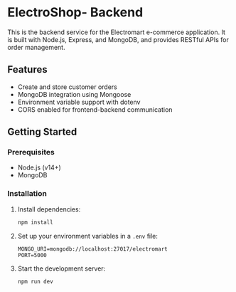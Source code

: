 # ElectroShop- Backend

This is the backend service for the Electromart e-commerce application. It is built with Node.js, Express, and MongoDB, and provides RESTful APIs for order management.

## Features

- Create and store customer orders
- MongoDB integration using Mongoose
- Environment variable support with dotenv
- CORS enabled for frontend-backend communication

## Getting Started

### Prerequisites

- Node.js (v14+)
- MongoDB

### Installation

1. Install dependencies:
   ```sh
   npm install
   ```
2. Set up your environment variables in a `.env` file:
   ```env
   MONGO_URI=mongodb://localhost:27017/electromart
   PORT=5000
   ```
3. Start the development server:
   ```sh
   npm run dev
   ```
